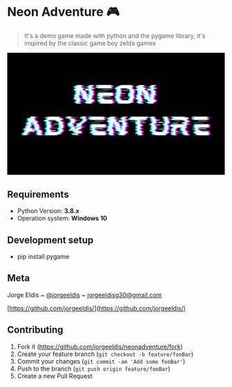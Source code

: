 # Neon Adventure 🎮

> It's a demo game made with python and the pygame library, it's inspired by the classic game boy zelda games
 
![header](https://raw.githubusercontent.com/jorgeeldis/neonadventure/main/neonheader.png)

## Requirements

*   Python Version: **3.8.x**
*   Operation system: **Windows 10**

## Development setup

*   pip install pygame

## Meta

Jorge Eldis ~ [@jorgeeldis](https://twitter.com/jorgeeldis) ~ jorgeeldisg30@gmail.com

[https://github.com/jorgeeldis/](https://github.com/jorgeeldis/)

## Contributing

1. Fork it (<https://github.com/jorgeeldis/neonadventure/fork>)
2. Create your feature branch (`git checkout -b feature/fooBar`)
3. Commit your changes (`git commit -am 'Add some fooBar'`)
4. Push to the branch (`git push origin feature/fooBar`)
5. Create a new Pull Request
